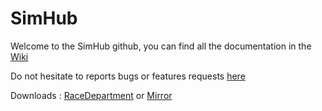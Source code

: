 # SimHub

Welcome to the SimHub github, you can find all the documentation in the [Wiki](https://github.com/zegreatclan/SimHub/wiki)

Do not hesitate to reports bugs or features requests [here](https://github.com/zegreatclan/SimHub/issues)

Downloads : [RaceDepartment](http://www.racedepartment.com/downloads/simhub-diy-sim-racing-dash.10252/) or [Mirror](http://www.simhubdash.com/downloads/)
